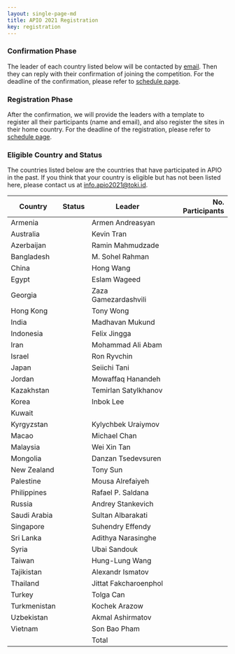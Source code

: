 ```yaml
---
layout: single-page-md
title: APIO 2021 Registration
key: registration
---
```


### Confirmation Phase
The leader of each country listed below will be contacted by [email](mailto:info.apio2021@iatoki.id).
Then they can reply with their confirmation of joining the competition.
For the deadline of the confirmation, please refer to [schedule page](schedule).

### Registration Phase
After the confirmation, we will provide the leaders with a template to register all their participants (name and email), and also register the sites in their home country.
For the deadline of the registration, please refer to [schedule page](schedule).

### Eligible Country and Status
The countries listed below are the countries that have participated in APIO in the past.
If you think that your country is eligible but has not been listed here, please contact us at [info.apio2021@toki.id](mailto:info.apio2021@toki.id).

| Country | Status | Leader | No. Participants |
|---------|--------|--------|-----------------:|
| Armenia      | <span class="status-co"></span> | Armen Andreasyan       |   |
| Australia    | <span class="status-co"></span> | Kevin Tran             |   |
| Azerbaijan   | <span class="status-co"></span> | Ramin Mahmudzade       |   |
| Bangladesh   | <span class="status-co"></span> | M. Sohel Rahman        |   |
| China        | <span class="status-co"></span> | Hong Wang              |   |
| Egypt        | <span class="status-co"></span> | Eslam Wageed           |   |
| Georgia      | <span class="status-co"></span> | Zaza Gamezardashvili   |   |
| Hong Kong    | <span class="status-co"></span> | Tony Wong              |   |
| India        | <span class="status-co"></span> | Madhavan Mukund        |   |
| Indonesia    | <span class="status-co"></span> | Felix Jingga           |   |
| Iran         | <span class="status-co"></span> | Mohammad Ali Abam      |   |
| Israel       | <span class="status-co"></span> | Ron Ryvchin            |   |
| Japan        | <span class="status-co"></span> | Seiichi Tani           |   |
| Jordan       | <span class="status-co"></span> | Mowaffaq Hanandeh      |   |
| Kazakhstan   | <span class="status-co"></span> | Temirlan Satylkhanov   |   |
| Korea        | <span class="status-co"></span> | Inbok Lee              |   |
| Kuwait       | <span class="status-nc"></span> |                        |   |
| Kyrgyzstan   | <span class="status-co"></span> | Kylychbek Uraiymov     |   |
| Macao        | <span class="status-co"></span> | Michael Chan           |   |
| Malaysia     | <span class="status-co"></span> | Wei Xin Tan            |   |
| Mongolia     | <span class="status-co"></span> | Danzan Tsedevsuren     |   |
| New Zealand  | <span class="status-co"></span> | Tony Sun               |   |
| Palestine    | <span class="status-co"></span> | Mousa Alrefaiyeh       |   |
| Philippines  | <span class="status-co"></span> | Rafael P. Saldana      |   |
| Russia       | <span class="status-co"></span> | Andrey Stankevich      |   |
| Saudi Arabia | <span class="status-co"></span> | Sultan Albarakati      |   |
| Singapore    | <span class="status-co"></span> | Suhendry Effendy       |   |
| Sri Lanka    | <span class="status-co"></span> | Adithya Narasinghe     |   |
| Syria        | <span class="status-co"></span> | Ubai Sandouk           |   |
| Taiwan       | <span class="status-co"></span> | Hung-Lung Wang         |   |
| Tajikistan   | <span class="status-co"></span> | Alexandr Ismatov       |   |
| Thailand     | <span class="status-co"></span> | Jittat Fakcharoenphol  |   |
| Turkey       | <span class="status-co"></span> | Tolga Can              |   |
| Turkmenistan | <span class="status-co"></span> | Kochek Arazow          |   |
| Uzbekistan   | <span class="status-co"></span> | Akmal Ashirmatov       |   |
| Vietnam      | <span class="status-co"></span> | Son Bao Pham           |   |
|              |                                 | Total                  |   |
